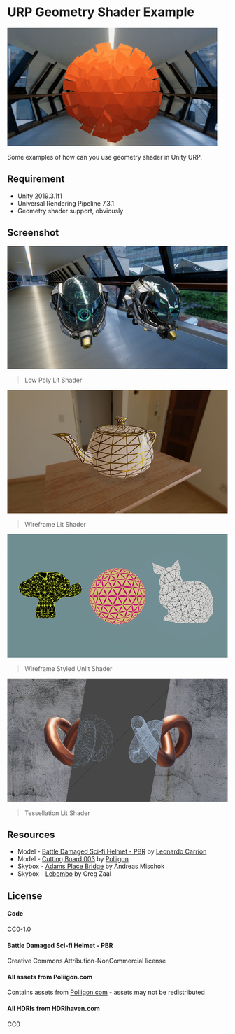 # URP Geometry Shader Example
![](/Images/animated-extrusion.gif)

Some examples of how can you use geometry shader in Unity URP.

## Requirement
- Unity 2019.3.1f1
- Universal Rendering Pipeline 7.3.1
- Geometry shader support, obviously

## Screenshot
![](/Images/screenshots-lowpoly.png)
> Low Poly Lit Shader

![](/Images/screenshots-wireframe-lit.png)
> Wireframe Lit Shader

![](/Images/screenshots-wireframe-styled-unlit.png)
> Wireframe Styled Unlit Shader

![](/Images/screenshots-tessellation-lit.png)
> Tessellation Lit Shader

## Resources
- Model - [Battle Damaged Sci-fi Helmet - PBR](https://github.com/KhronosGroup/glTF-Sample-Models/tree/master/2.0/DamagedHelmet) by [Leonardo Carrion](https://sketchfab.com/theblueturtle_)
- Model - [Cutting Board 003](https://www.poliigon.com/model/cutting-board-003) by [Poliigon](https://www.poliigon.com/)
- Skybox - [Adams Place Bridge](https://hdrihaven.com/hdri/?h=adams_place_bridge) by Andreas Mischok
- Skybox - [Lebombo](https://hdrihaven.com/hdri/?h=lebombo) by Greg Zaal

## License
#### Code
CC0-1.0

#### Battle Damaged Sci-fi Helmet - PBR
Creative Commons Attribution-NonCommercial license

#### All assets from Poliigon.com
Contains assets from [Poliigon.com](https://www.poliigon.com/) - assets may not be redistributed

#### All HDRIs from HDRIhaven.com
CC0
